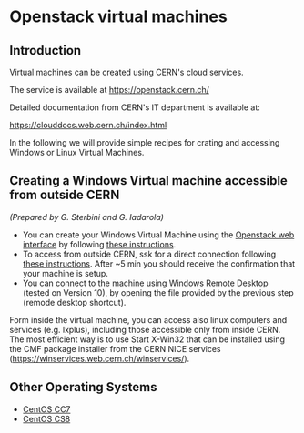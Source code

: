 # Openstack virtual machines

## Introduction
Virtual machines can be created using CERN's cloud services.

The service is available at https://openstack.cern.ch/

Detailed documentation from CERN's IT department is available at:

https://clouddocs.web.cern.ch/index.html

In the following we will provide simple recipes for crating and accessing Windows or Linux Virtual Machines.

## Creating a Windows Virtual machine accessible from outside CERN

*(Prepared by G. Sterbini and G. Iadarola)*

 - You can create your Windows Virtual Machine using the [Openstack web interface](https://openstack.cern.ch/) by following [these instructions](https://clouddocs.web.cern.ch/tutorial_using_a_browser/create_a_windows_virtual_machine.html).
 - To access from outside CERN, ssk for a direct connection following [these instructions](https://espace.cern.ch/winservices-help/Terminal%20Services/Remote%20Desktop%20Gateway/Pages/Configuring-remote-connection-via-Remote-Desktop-Gateway.aspx). After ~5 min you should receive the confirmation that your machine is setup.
 - You can connect to the machine using Windows Remote Desktop (tested on Version 10), by opening the file provided by the previous step (remode desktop shortcut). 

Form inside the virtual machine, you can access also linux computers and services (e.g. lxplus), including those accessible only from inside CERN. The most efficient way is to use Start X-Win32 that can be installed using the CMF package installer from the CERN NICE services (https://winservices.web.cern.ch/winservices/).

## Other Operating Systems
 - [CentOS CC7](openstackCC7.md)
 - [CentOS CS8](openstackCS8.md)





